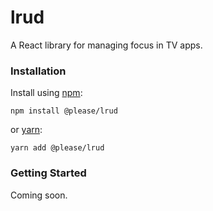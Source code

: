 # lrud

A React library for managing focus in TV apps.

### Installation

Install using [npm](https://www.npmjs.com):

```
npm install @please/lrud
```

or [yarn](https://yarnpkg.com/):

```
yarn add @please/lrud
```

### Getting Started

Coming soon.
